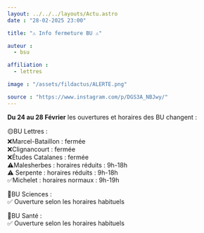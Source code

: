 ```yaml
---
layout: ../../../layouts/Actu.astro
date : "28-02-2025 23:00"

title: "⚠️ Info fermeture BU ⚠️"

auteur :
  - bsu

affiliation :
  - lettres

image : "/assets/fildactus/ALERTE.png"

source : "https://www.instagram.com/p/DGS3A_NBJwy/"
---
```


__Du 24 au 28 Février__ les ouvertures et horaires des BU changent :

🟡BU Lettres :  
❌Marcel-Bataillon : fermée  
❌Clignancourt : fermée  
❌Études Catalanes : fermée  
⚠️Malesherbes : horaires réduits : 9h-18h  
⚠️ Serpente : horaires réduits : 9h-18h  
✅Michelet : horaires normaux : 9h-19h

🔵BU Sciences :  
✅ Ouverture selon les horaires habituels

🔴BU Santé :  
✅ Ouverture selon les horaires habituels